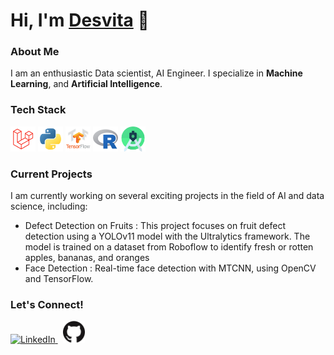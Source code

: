 # Hi, I'm [Desvita](https://github.com/dstreazra) 👋

### About Me
I am an enthusiastic Data scientist, AI Engineer. I specialize in **Machine Learning**, and **Artificial Intelligence**. 

### Tech Stack
<code><img height="40" alt="laravel" src="https://raw.githubusercontent.com/github/explore/main/topics/laravel/laravel.png"></code>
<code><img height="40" alt="python" src="https://raw.githubusercontent.com/github/explore/main/topics/python/python.png"></code>
<code><img height="40" alt="tensorflow" src="https://raw.githubusercontent.com/github/explore/main/topics/tensorflow/tensorflow.png"></code>
<code><img height="40" alt="r-studio" src="https://raw.githubusercontent.com/github/explore/main/topics/r/r.png"></code>
<code><img height="40" alt="android-studio" src="https://raw.githubusercontent.com/github/explore/main/topics/android-studio/android-studio.png"></code>

### Current Projects
I am currently working on several exciting projects in the field of AI and data science, including:
- Defect Detection on Fruits : This project focuses on fruit defect detection using a YOLOv11 model with the Ultralytics framework. The model is trained on a dataset from Roboflow to identify fresh or rotten apples, bananas, and oranges
- Face Detection : Real-time face detection with MTCNN, using OpenCV and TensorFlow.

### Let's Connect!
<a href="https://www.linkedin.com/in/desvita-nursayla-putri-cantika-b15869368/">
  <img height="35" alt="LinkedIn" src="https://upload.wikimedia.org/wikipedia/commons/c/ca/LinkedIn_logo_initials.png">
</a>&nbsp

<a href="https://github.com/dstreazra">
  <img height="35" alt="GitHub" src="https://raw.githubusercontent.com/github/explore/main/topics/github/github.png">
</a>


